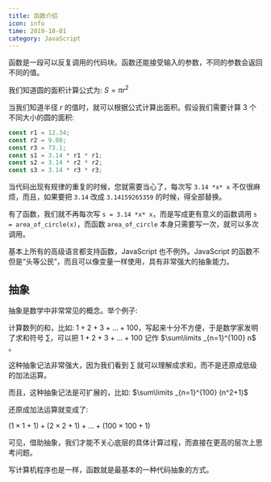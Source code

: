```yaml
---
title: 函数介绍
icon: info
time: 2019-10-01
category: JavaScript
---
```


函数是一段可以反复调用的代码块。函数还能接受输入的参数，不同的参数会返回不同的值。

<!-- more -->

我们知道圆的面积计算公式为: $S = \pi r^2$

当我们知道半径 $r$ 的值时，就可以根据公式计算出面积。假设我们需要计算 3 个不同大小的圆的面积:

```js
const r1 = 12.34;
const r2 = 9.08;
const r3 = 73.1;
const s1 = 3.14 * r1 * r1;
const s2 = 3.14 * r2 * r2;
const s3 = 3.14 * r3 * r3;
```

当代码出现有规律的重复的时候，您就需要当心了，每次写 `3.14 *x* x` 不仅很麻烦，而且，如果要把 `3.14` 改成 `3.14159265359` 的时候，得全部替换。

有了函数，我们就不再每次写 `s = 3.14 *x* x`，而是写成更有意义的函数调用 `s = area_of_circle(x)`，而函数 `area_of_circle` 本身只需要写一次，就可以多次调用。

基本上所有的高级语言都支持函数，JavaScript 也不例外。JavaScript 的函数不但是“头等公民”，而且可以像变量一样使用，具有非常强大的抽象能力。

## 抽象

抽象是数学中非常常见的概念。举个例子:

计算数列的和，比如: $1 + 2 + 3 + \dots + 100$，写起来十分不方便，于是数学家发明了求和符号 $\sum\limits$，可以把 $1 + 2 + 3 + \dots + 100$ 记作 $\sum\limits _{n=1}^{100} n$ 。

这种抽象记法非常强大，因为我们看到 $\sum\limits$ 就可以理解成求和，而不是还原成低级的加法运算。

而且，这种抽象记法是可扩展的，比如: $\sum\limits _{n=1}^{100} (n^2+1)$

还原成加法运算就变成了:

$(1 × 1 + 1) + (2 × 2 + 1) + \dots + (100 × 100 + 1)$

可见，借助抽象，我们才能不关心底层的具体计算过程，而直接在更高的层次上思考问题。

写计算机程序也是一样，函数就是最基本的一种代码抽象的方式。
